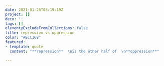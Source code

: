 ```yaml
---
date: 2021-01-26T03:19:19Z
project: []
deco: ''
tags: []
eleventyExcludeFromCollections: false
title: repression vs oppression
color: "#ECC168"
featured:
- template: quote
  content: "**repression**  \nis the other half of  \n**oppression**"

---
```

